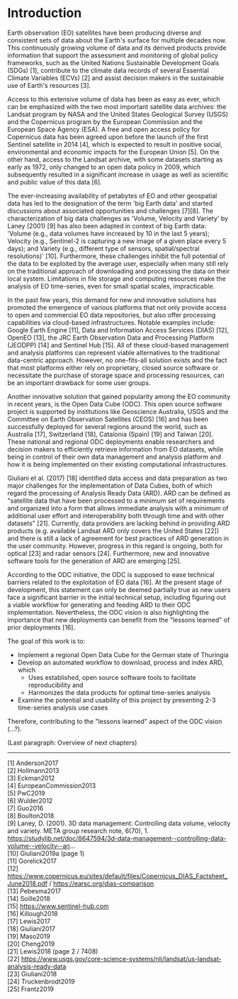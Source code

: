
# Introduction

Earth observation (EO) satellites have been producing diverse and consistent sets of data about the Earth's surface for multiple decades now. This continuously growing volume of data and its derived products provide information that support the assessment and monitoring of global policy frameworks, such as the United Nations Sustainable Development Goals (SDGs) [1], contribute to the climate data records of several Essential Climate Variables (ECVs) [2] and assist decision makers in the sustainable use of Earth's resources [3].

Access to this extensive volume of data has been as easy as ever, which can be emphasized with the two most important satellite data archives: the Landsat program by NASA and the United States Geological Survey (USGS) and the Copernicus program by the European Commission and the European Space Agency (ESA). A free and open access policy for Copernicus data has been agreed upon before the launch of the first Sentinel satellite in 2014 [4], which is expected to result in positive social, environmental and economic impacts for the European Union [5]. On the other hand, access to the Landsat archive, with some datasets starting as early as 1972, only changed to an open data policy in 2009, which subsequently resulted in a significant increase in usage as well as scientific and public value of this data [6].

The ever-increasing availability of petabytes of EO and other geospatial data has led to the designation of the term 'big Earth data' and started discussions about associated opportunities and challenges [7][8]. The characterization of big data challenges as 'Volume, Velocity and Variety' by Laney (2001) [9] has also been adapted in context of big Earth data: 'Volume (e.g., data volumes have increased by 10 in the last 5 years); Velocity (e.g., Sentinel-2 is capturing a new image of a given place every 5 days); and Variety (e.g., different type of sensors, spatial/spectral resolutions)' [10]. Furthermore, these challenges inhibit the full potential of the data to be exploited by the average user, especially when many still rely on the traditional approach of downloading and processing the data on their local system. Limitations in file storage and computing resources make the analysis of EO time-series, even for small spatial scales, impracticable.

In the past few years, this demand for new and innovative solutions has promoted the emergence of various platforms that not only provide access to open and commercial EO data repositories, but also offer processing capabilities via cloud-based infrastructures. Notable examples include: Google Earth Engine [11], Data and Information Access Services (DIAS) [12], OpenEO [13], the JRC Earth Observation Data and Processing Platform (JEODPP) [14] and Sentinel Hub [15]. All of these cloud-based management and analysis platforms can represent viable alternatives to the traditional data-centric approach. However, no one-fits-all solution exists and the fact that most platforms either rely on proprietary, closed source software or necessitate the purchase of storage space and processing resources, can be an important drawback for some user groups.

Another innovative solution that gained popularity among the EO community in recent years, is the Open Data Cube (ODC). This open source software project is supported by institutions like Geoscience Australia, USGS and the Committee on Earth Observation Satellites (CEOS) [16] and has been successfully deployed for several regions around the world, such as Australia [17], Switzerland [18], Catalonia (Spain) [19] and Taiwan [20]. These national and regional ODC deployments enable researchers and decision makers to efficiently retrieve information from EO datasets, while being in control of their own data management and analysis platform and how it is being implemented on their existing computational infrastructures.

Giuliani et al. (2017) [18] identified data access and data preparation as two major challenges for the implementation of Data Cubes, both of which regard the processing of Analysis Ready Data (ARD). ARD can be defined as "satellite data that have been processed to a minimum set of requirements and organized into a form that allows immediate analysis with a minimum of additional user effort and interoperability both through time and with other datasets" [21]. Currently, data providers are lacking behind in providing ARD products (e.g. available Landsat ARD only covers the United States [22]) and there is still a lack of agreement for best practices of ARD generation in the user community. However, progress in this regard is ongoing, both for optical [23] and radar sensors [24]. Furthermore, new and innovative software tools for the generation of ARD are emerging [25].

According to the ODC initiative, the ODC is supposed to ease technical barriers related to the exploitation of EO data [16]. At the present stage of development, this statement can only be deemed partially true as new users face a significant barrier in the initial technical setup, including figuring out a viable workflow for generating and feeding ARD to their ODC implementation. Nevertheless, the ODC vision is also highlighting the importance that new deployments can benefit from the "lessons learned" of prior deployments [16].

The goal of this work is to:

- Implement a regional Open Data Cube for the German state of Thuringia
- Develop an automated workflow to download, process and index ARD, which
  - Uses established, open source software tools to facilitate reproducibility and
  - Harmonizes the data products for optimal time-series analysis
- Examine the potential and usability of this project by presenting 2-3 time-series analysis use cases

Therefore, contributing to the "lessons learned" aspect of the ODC vision (...?).

(Last paragraph: Overview of next chapters)

----

[1] Anderson2017  
[2] Hollmann2013  
[3] Eckman2012  
[4] EuropeanCommission2013  
[5] PwC2019  
[6] Wulder2012  
[7] Guo2016  
[8] Boulton2018  
[9] Laney, D. (2001). 3D data management: Controlling data volume, velocity and variety. META group research note, 6(70), 1.
    https://studylib.net/doc/8647594/3d-data-management--controlling-data-volume--velocity--an...  
[10] Giuliani2019a (page 1)  
[11] Gorelick2017  
[12] https://www.copernicus.eu/sites/default/files/Copernicus_DIAS_Factsheet_June2018.pdf / https://earsc.org/dias-comparison  
[13] Pebesma2017  
[14] Soille2018  
[15] https://www.sentinel-hub.com  
[16] Killough2018  
[17] Lewis2017  
[18] Giuliani2017  
[19] Maso2019  
[20] Cheng2019  
[21] Lewis2018 (page 2 / 7408)  
[22] https://www.usgs.gov/core-science-systems/nli/landsat/us-landsat-analysis-ready-data  
[23] Giuliani2018  
[24] Truckenbrodt2019  
[25] Frantz2019
